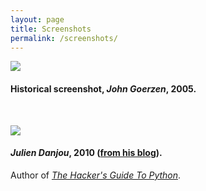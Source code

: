 ```yaml
---
layout: page
title: Screenshots
permalink: /screenshots/
---
```


<!--

Screenshots are stored in the screenshots directory.

Due to the permalink in the YAML Front Matter, there's no need to define the
full path the following statements.

Add your own screenshots in reversed chronological order, latest on top.

-->

![](offlineimap-1.png)

#### Historical screenshot, *John Goerzen*, 2005.

<br/>

![](offlineimap-el.png)

#### *Julien Danjou*, 2010 ([from his blog](https://julien.danjou.info/blog/2010/emacs-and-offlineimap)).
Author of [*The Hacker's Guide To Python*](https://julien.danjou.info/books/the-hacker-guide-to-python/).


<!--
vim: ts=2 expandtab :
-->
